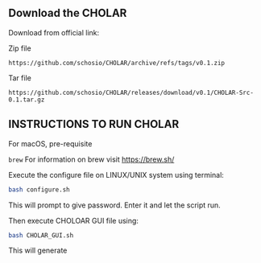 ## Download the CHOLAR

Download from official link: 

Zip file

`https://github.com/schosio/CHOLAR/archive/refs/tags/v0.1.zip`

Tar file

`https://github.com/schosio/CHOLAR/releases/download/v0.1/CHOLAR-Src-0.1.tar.gz`

## INSTRUCTIONS TO RUN CHOLAR

For macOS, pre-requisite 

`brew` For information on brew visit https://brew.sh/



Execute the configure file on LINUX/UNIX system using terminal:

```sh
bash configure.sh
```

This will prompt to give password. Enter it and let the script run.


Then execute CHOLOAR GUI file using:

```sh
bash CHOLAR_GUI.sh
```


This will generate









